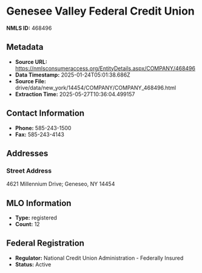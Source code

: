 # Genesee Valley Federal Credit Union

**NMLS ID:** 468496

## Metadata
- **Source URL:** https://nmlsconsumeraccess.org/EntityDetails.aspx/COMPANY/468496
- **Data Timestamp:** 2025-01-24T05:01:38.686Z
- **Source File:** drive/data/new_york/14454/COMPANY/COMPANY_468496.html
- **Extraction Time:** 2025-05-27T10:36:04.499157

## Contact Information
- **Phone:** 585-243-1500
- **Fax:** 585-243-4143

## Addresses
### Street Address
4621 Millennium Drive; Geneseo, NY 14454

## MLO Information
- **Type:** registered
- **Count:** 12

## Federal Registration
- **Regulator:** National Credit Union Administration - Federally Insured
- **Status:** Active
